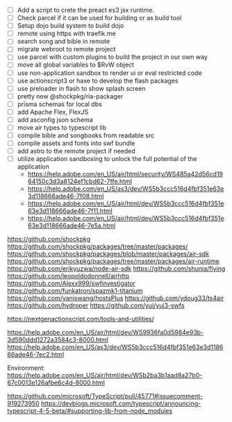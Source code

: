 - [ ] Add a script to crete the preact es3 jsx runtime.
- [ ] Check parcel if it can be used for building or as build tool
- [ ] Setup dojo build system to build dojo
- [ ] remote using https with traefik.me
- [ ] search song and bible in remote
- [ ] migrate webroot to remote project
- [ ] use parcel with custom plugins to build the project in our own way
- [ ] move all global variables to $RvW object
- [ ] use non-application sandbox to render ui or eval restricted code
- [ ] use actionscript3 or haxe to develop the flash packages
- [ ] use preloader in flash to show splash screen
- [ ] pretty new @shockpkg/ria-packager
- [ ] prisma schemas for local dbs
- [ ] add Apache Flex, FlexJS
- [ ] add asconfig json schema
- [ ] move air types to typescript lib
- [ ] compile bible and songbooks from readable src
- [ ] compile assets and fonts into swf bundle
- [ ] add astro to the remote project if needed
- [ ] utilize application sandboxing to unlock the full potential of the application
  - https://help.adobe.com/en_US/air/html/security/WS485a42d56cd1964150c3d3a8124ef1cbd62-7ffe.html
  - https://help.adobe.com/en_US/as3/dev/WS5b3ccc516d4fbf351e63e3d118666ade46-7f08.html
  - https://help.adobe.com/en_US/air/html/dev/WS5b3ccc516d4fbf351e63e3d118666ade46-7f11.html
  - https://help.adobe.com/en_US/air/html/dev/WS5b3ccc516d4fbf351e63e3d118666ade46-7e5a.html

https://github.com/shockpkg
https://github.com/shockpkg/packages/tree/master/packages/
https://github.com/shockpkg/packages/blob/master/packages/air-sdk
https://github.com/shockpkg/packages/tree/master/packages/air-runtime
https://github.com/erikyuzwa/node-air-sdk
https://github.com/shunia/flying
https://github.com/leopoldodonnell/airhttp
https://github.com/Alexx999/swfinvestigator
https://github.com/funkatron/spazmk1-titanium
https://github.com/yaniswang/hostsPlus
https://github.com/ydoug33/ts4air
https://github.com/hydroper
https://github.com/yui/yui3-swfs

https://nextgenactionscript.com/tools-and-utilities/

https://help.adobe.com/en_US/air/html/dev/WS9936fa0d5984e93b-3d590ddd1272a3584c3-8000.html
https://help.adobe.com/en_US/as3/dev/WS5b3ccc516d4fbf351e63e3d118666ade46-7ec2.html

Environment: https://help.adobe.com/en_US/air/html/dev/WSb2ba3b1aad8a27b0-67c0013e126afbe6c4d-8000.html

https://github.com/microsoft/TypeScript/pull/45771#issuecomment-919273950
https://devblogs.microsoft.com/typescript/announcing-typescript-4-5-beta/#supporting-lib-from-node_modules